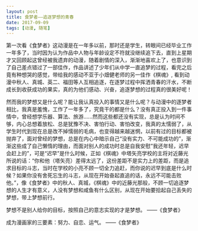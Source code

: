 ```yaml
---
layout: post
title: 食梦者——追逐梦想的青春
date: 2017-09-09
tags: [动漫, 随笔]
---
```


第一次看《食梦者》这动漫是在一年多以前，那时还是学生，转眼间已经毕业工作一年多了，当时因为认为作品中人物与年龄设定不符就没继续追下去，直到上星期才又回顾起这曾经被我遗弃的动漫，随着剧情的深入，渐渐地喜欢上了，也意识到了自己差点错过了一部佳作，作品讲述了少年们从中学一直追梦的过程，看完之后竟有种想哭的感觉，带给我的感动不亚于小畑健老师的另一佳作《棋魂》, 看到动漫中秋人、真城、英二、福田等人互相追逐，在逐梦过程中挥洒青春的汗水，不断成长到收获成功的果实，真的为他们感动、兴奋，追逐梦想的过程真的很美好呢！

然而我的梦想又是什么呢？能让我认真投入的事情又是什么呢？与动漫中的逐梦者相比，我真是羞愧，工作了一年多了，究竟干的都是什么？没有真正投入到一件事情中，曾经想学乐器、算法、旅游......然而这些都还没有实现，总是认为时间不够，内心总想着放松、总是犹豫不决、害怕行动、害怕改变，我真的太懦弱了，从学生时代到现在总是改不掉懦弱的毛病，也变得越来越迷惘，以前有过的目标都被抛弃了，面对曾经的梦想，总是在内心中暗示自己“没有实力、不可能成功的”，渐渐这些成了自己懒惰的理由，而面对别人的成功时总是自我安慰”我还年轻，迟早会赶上的”，可是“迟早”是什么时候，正如《棋魂》中塔矢亮学校的主将对近藤光所说的话：“你和他（塔矢亮）差得太远了，这份差距不是实力上的差距，而是追求目标的斗志，当时在学校的小亮不顾一切全力追赶，而你说的迟早到底是什么时候？如果你没有舍死忘生的斗志，从现在开始奋起直追的话，永远不可能击败他。”，像《食梦者》中的秋人、真城，《棋魂》中的近藤光那般，不顾一切追逐梦想的人生才有意义，人没有梦想和咸鱼有什么区别，从现在开始要拾起自己丢失的梦想，带上梦想前行。

梦想不是别人给你的目标，按照自己的意志实现的才是梦想。 ——《食梦者》

成为漫画家的三要素：努力、自恋、运气。  ——《食梦者》
